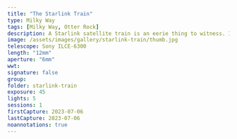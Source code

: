 ```yaml
---
title: "The Starlink Train"
type: Milky Way
tags: [Milky Way, Otter Rock]
description: A Starlink satellite train is an eerie thing to witness. It looks like a string of pearls or white dots moving in a straight line that terminates in earth's shadow. This is the first time I caught one on camera. This is 5 45-second exposures stacked together.
image: /assets/images/gallery/starlink-train/thumb.jpg
telescope: Sony ILCE-6300
length: "12mm"
aperture: "6mm"
wwt: 
signature: false
group:
folder: starlink-train
exposure: 45
lights: 5
sessions: 1 
firstCapture: 2023-07-06
lastCapture: 2023-07-06
noannotations: true
---
```

